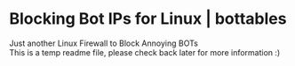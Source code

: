 # Blocking Bot IPs for Linux | bottables
Just another Linux Firewall to Block Annoying BOTs <br>
This is a temp readme file, please check back later for more information :)
